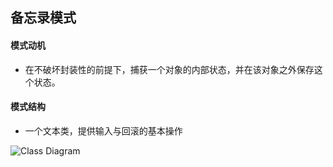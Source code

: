 ## 备忘录模式

#### 模式动机

* 在不破坏封装性的前提下，捕获一个对象的内部状态，并在该对象之外保存这个状态。

#### 模式结构

* 一个文本类，提供输入与回滚的基本操作

![Class Diagram](http://www.plantuml.com/plantuml/proxy?src=https://raw.githubusercontent.com/yueyangtian/Design-pattern/master/UML/menento.puml)
